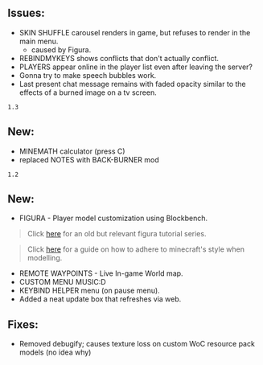 ## Issues:
- SKIN SHUFFLE carousel renders in game, but refuses to render in the main menu.
  - caused by Figura.
- REBINDMYKEYS shows conflicts that don't actually conflict.
- PLAYERS appear online in the player list even after leaving the server?
- Gonna try to make speech bubbles work.
- Last present chat message remains with faded opacity similar to the effects of a burned image on a tv screen.

`1.3`
## New:
+ MINEMATH calculator (press C)
+ replaced NOTES with BACK-BURNER mod

`1.2`
## New:
+ FIGURA - Player model customization using Blockbench.
> Click [here](https://www.youtube.com/watch?v=TKB0q0SmCBo&list=PLNz7v2g2SFA8lOQUDS4z4-gIDLi_dWAhl) for an old but relevant figura tutorial series.

> Click [here](https://www.blockbench.net/wiki/guides/minecraft-style-guide/) for a guide on how to adhere to minecraft's style when modelling.
+ REMOTE WAYPOINTS - Live In-game World map.
+ CUSTOM MENU MUSIC:D
+ KEYBIND HELPER menu (on pause menu).
+ Added a neat update box that refreshes via web.

## Fixes:
+ Removed debugify; causes texture loss on custom WoC resource pack models (no idea why)
